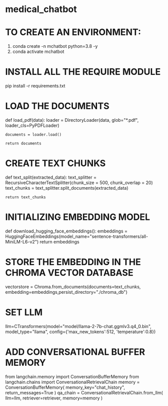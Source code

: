 # medical_chatbot
# TO CREATE AN ENVIRONMENT:
1. conda create -n mchatbot python=3.8 -y
2. conda activate mchatbot
# INSTALL ALL THE REQUIRE MODULE 
pip install -r requirements.txt
# LOAD THE DOCUMENTS 

def load_pdf(data):
    loader = DirectoryLoader(data,
                    glob="*.pdf",
                    loader_cls=PyPDFLoader)
    
    documents = loader.load()

    return documents

# CREATE TEXT CHUNKS
def text_split(extracted_data):
    text_splitter = RecursiveCharacterTextSplitter(chunk_size = 500, chunk_overlap = 20)
    text_chunks = text_splitter.split_documents(extracted_data)

    return text_chunks
# INITIALIZING EMBEDDING MODEL

def download_hugging_face_embeddings():
    embeddings = HuggingFaceEmbeddings(model_name="sentence-transformers/all-MiniLM-L6-v2")
    return embeddings

# STORE THE EMBEDDING IN THE CHROMA VECTOR DATABASE

vectorstore = Chroma.from_documents(documents=text_chunks, embedding=embeddings,persist_directory="./chroma_db")

# SET LLM 
llm=CTransformers(model="model/llama-2-7b-chat.ggmlv3.q4_0.bin",
                  model_type="llama",
                  config={'max_new_tokens':512,
                          'temperature':0.8})

# ADD CONVERSATIONAL BUFFER MEMORY
from langchain.memory import ConversationBufferMemory
from langchain.chains import ConversationalRetrievalChain
memory = ConversationBufferMemory(
    memory_key="chat_history",
    return_messages=True
)
qa_chain = ConversationalRetrievalChain.from_llm(
    llm=llm,
    retriever=retriever,
    memory=memory
)